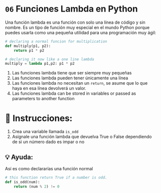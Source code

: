 # `06` Funciones Lambda en Python

Una función lambda es una función con solo una línea de código y sin nombre.
Es un tipo de función muy especial en el mundo Python porque puedes usarla como una pequeña utilidad para una programación muy ágil:

```python
# declaring a normal funcion for multiplication
def multiply(p1, p2):
    return p1 * p2

# declaring it now like a one line lambda
multiply = lambda p1,p2: p1 * p2
```

1. Las funciones lambda tiene que ser siempre muy pequeñas
2. Las funciones lambda pueden tener únicamente una línea
3. Las funciones lambda no necesitan un `return`, se asume que lo que haya en esa línea devolverá un valor.
4. Las funciones lambda can be stored in variables or passed as parameters to another function

# 📝 Instrucciones:

1. Crea una variable llamada `is_odd`
2. Asígnale una función lambda que devuelva True o False dependiendo de si un número dado es impar o no

## 💡 Ayuda:

Así es como declararías una función normal

```python
# this function return True if a number is odd.
def is_odd(num):
    return (num % 2) != 0
```
